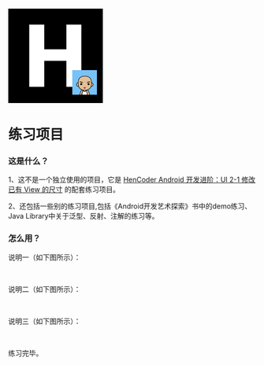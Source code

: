 ![](images/icon.png)

练习项目
===

### 这是什么？

1、这不是一个独立使用的项目，它是 [HenCoder Android 开发进阶：UI 2-1 修改已有 View 的尺寸](http://hencoder.com/ui-2-1) 的配套练习项目。

2、还包括一些别的练习项目,包括《Android开发艺术探索》书中的demo练习、Java Library中关于泛型、反射、注解的练习等。

### 怎么用？

说明一（如下图所示）：

![]()

说明二（如下图所示）：

![]()

说明三（如下图所示）：

![]()

练习完毕。